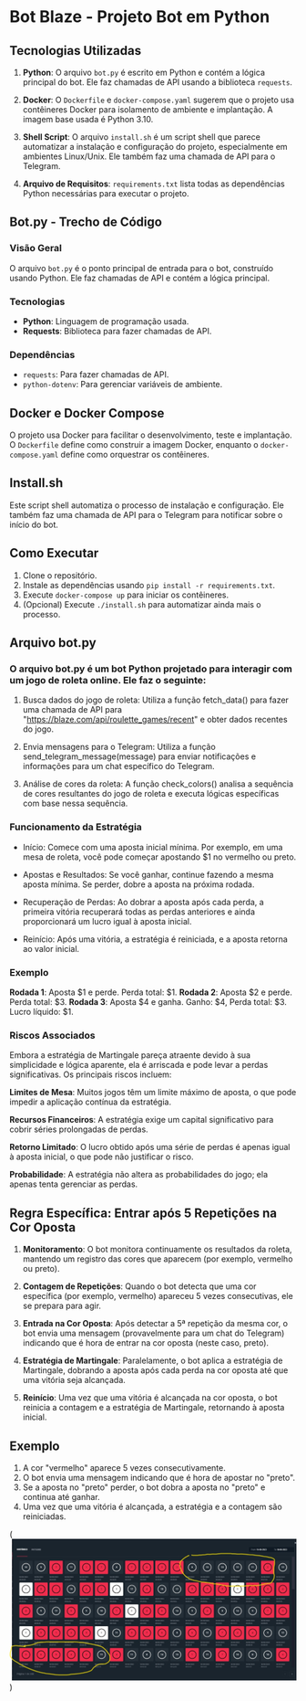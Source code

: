 # Bot Blaze - Projeto Bot em Python

## Tecnologias Utilizadas

1. **Python**: O arquivo `bot.py` é escrito em Python e contém a lógica principal do bot. Ele faz chamadas de API usando a biblioteca `requests`.

2. **Docker**: O `Dockerfile` e `docker-compose.yaml` sugerem que o projeto usa contêineres Docker para isolamento de ambiente e implantação. A imagem base usada é Python 3.10.

3. **Shell Script**: O arquivo `install.sh` é um script shell que parece automatizar a instalação e configuração do projeto, especialmente em ambientes Linux/Unix. Ele também faz uma chamada de API para o Telegram.

4. **Arquivo de Requisitos**: `requirements.txt` lista todas as dependências Python necessárias para executar o projeto.

## Bot.py - Trecho de Código

### Visão Geral

O arquivo `bot.py` é o ponto principal de entrada para o bot, construído usando Python. Ele faz chamadas de API e contém a lógica principal.

### Tecnologias

- **Python**: Linguagem de programação usada.
- **Requests**: Biblioteca para fazer chamadas de API.

### Dependências

- `requests`: Para fazer chamadas de API.
- `python-dotenv`: Para gerenciar variáveis de ambiente.

## Docker e Docker Compose

O projeto usa Docker para facilitar o desenvolvimento, teste e implantação. O `Dockerfile` define como construir a imagem Docker, enquanto o `docker-compose.yaml` define como orquestrar os contêineres.

## Install.sh

Este script shell automatiza o processo de instalação e configuração. Ele também faz uma chamada de API para o Telegram para notificar sobre o início do bot.

## Como Executar

1. Clone o repositório.
2. Instale as dependências usando `pip install -r requirements.txt`.
3. Execute `docker-compose up` para iniciar os contêineres.
4. (Opcional) Execute `./install.sh` para automatizar ainda mais o processo.

## Arquivo bot.py

### O arquivo bot.py é um bot Python projetado para interagir com um jogo de roleta online. Ele faz o seguinte:

1. Busca dados do jogo de roleta: Utiliza a função fetch_data() para fazer uma chamada de API para "https://blaze.com/api/roulette_games/recent" e obter dados recentes do jogo.

2. Envia mensagens para o Telegram: Utiliza a função send_telegram_message(message) para enviar notificações e informações para um chat específico do Telegram.

3. Análise de cores da roleta: A função check_colors() analisa a sequência de cores resultantes do jogo de roleta e executa lógicas específicas com base nessa sequência.


### Funcionamento da Estratégia

- Início: Comece com uma aposta inicial mínima. Por exemplo, em uma mesa de roleta, você pode começar apostando $1 no vermelho ou preto.

- Apostas e Resultados: Se você ganhar, continue fazendo a mesma aposta mínima. Se perder, dobre a aposta na próxima rodada.

- Recuperação de Perdas: Ao dobrar a aposta após cada perda, a primeira vitória recuperará todas as perdas anteriores e ainda proporcionará um lucro igual à aposta inicial.

- Reinício: Após uma vitória, a estratégia é reiniciada, e a aposta retorna ao valor inicial.

### Exemplo
**Rodada 1**: Aposta $1 e perde. Perda total: $1.
**Rodada 2**: Aposta $2 e perde. Perda total: $3.
**Rodada 3**: Aposta $4 e ganha. Ganho: $4, Perda total: $3. Lucro líquido: $1.

### Riscos Associados
Embora a estratégia de Martingale pareça atraente devido à sua simplicidade e lógica aparente, ela é arriscada e pode levar a perdas significativas. Os principais riscos incluem:

**Limites de Mesa**: Muitos jogos têm um limite máximo de aposta, o que pode impedir a aplicação contínua da estratégia.

**Recursos Financeiros**: A estratégia exige um capital significativo para cobrir séries prolongadas de perdas.

**Retorno Limitado**: O lucro obtido após uma série de perdas é apenas igual à aposta inicial, o que pode não justificar o risco.

**Probabilidade**: A estratégia não altera as probabilidades do jogo; ela apenas tenta gerenciar as perdas.


## Regra Específica: Entrar após 5 Repetições na Cor Oposta
1. **Monitoramento**: O bot monitora continuamente os resultados da roleta, mantendo um registro das cores que aparecem (por exemplo, vermelho ou preto).

2. **Contagem de Repetições**: Quando o bot detecta que uma cor específica (por exemplo, vermelho) apareceu 5 vezes consecutivas, ele se prepara para agir.

3. **Entrada na Cor Oposta**: Após detectar a 5ª repetição da mesma cor, o bot envia uma mensagem (provavelmente para um chat do Telegram) indicando que é hora de entrar na cor oposta (neste caso, preto).

4. **Estratégia de Martingale**: Paralelamente, o bot aplica a estratégia de Martingale, dobrando a aposta após cada perda na cor oposta até que uma vitória seja alcançada.

5. **Reinício**: Uma vez que uma vitória é alcançada na cor oposta, o bot reinicia a contagem e a estratégia de Martingale, retornando à aposta inicial.

## Exemplo
1. A cor "vermelho" aparece 5 vezes consecutivamente.
2. O bot envia uma mensagem indicando que é hora de apostar no "preto".
3. Se a aposta no "preto" perder, o bot dobra a aposta no "preto" e continua até ganhar.
4. Uma vez que uma vitória é alcançada, a estratégia e a contagem são reiniciadas.


(![BLAZE](<img.jpg>))
